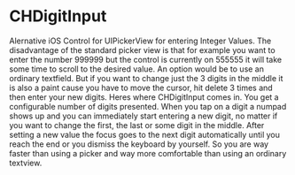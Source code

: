 CHDigitInput
============

Alernative iOS Control for UIPickerView for entering Integer Values. The disadvantage of the standard picker view is that for example you want to enter the number 999999 but the control is currently on 555555 it will take some time to scroll to the desired value. An option would be to use an ordinary textfield. But if you want to change just the 3 digits in the middle it is also a paint cause you have to move the cursor, hit delete 3 times and then enter your new digits. Heres where CHDigitInput comes in. You get a configurable number of digits presented. When you tap on a digit a numpad shows up and you can immediately start entering a new digit, no matter if you want to change the first, the last or some digit in the middle. After setting a new value the focus goes to the next digit automatically until you reach the end or you dismiss the keyboard by yourself. So you are way faster than using a picker and way more comfortable than using an ordinary textview.